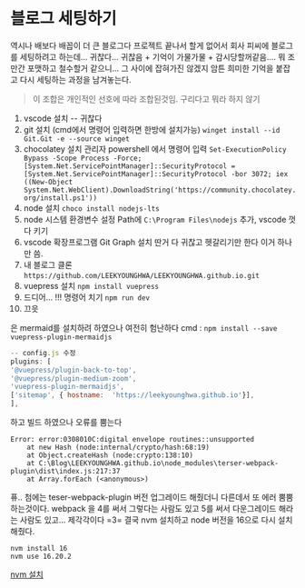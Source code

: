 # 블로그 세팅하기

역시나 배보다 배꼽이 더 큰 블로그다
프로젝트 끝나서 할게 없어서 회사 피씨에 블로그를 세팅하려고 하는데...
귀찮다... 귀찮음 + 기억이 가물가물 + 감시당할꺼같음.... 
뭐 조만간 포맷하고 철수할거 같으니... 그 사이에 잡혀가진 않겠지
암튼 희미한 기억을 붙잡고 다시 세팅하는 과정을 남겨놓는다.

> 이 조합은 개인적인 선호에 따라 조합된것임. 구리다고 뭐라 하지 않기

1. vscode 설치 -- 귀찮다
2. git 설치 (cmd에서 명령어 입력하면 한방에 설치가능)
	`winget install --id Git.Git -e --source winget`
3. chocolatey 설치 
관리자 powershell 에서 명령어 입력 `Set-ExecutionPolicy Bypass -Scope Process -Force; [System.Net.ServicePointManager]::SecurityProtocol = [System.Net.ServicePointManager]::SecurityProtocol -bor 3072; iex ((New-Object System.Net.WebClient).DownloadString('https://community.chocolatey.org/install.ps1'))` 
5. node 설치 `choco install nodejs-lts`
6. node 시스템 환경변수 설정 Path에 `C:\Program Files\nodejs` 추가, vscode 껏다 키기
7. vscode 확장프로그램 Git Graph 설치
	딴거 다 귀찮고 헷갈리기만 한다 이거 하나만 씀.
8. 내 블로그 클론 `https://github.com/LEEKYOUNGHWA/LEEKYOUNGHWA.github.io.git`
9. vuepress 설치 `npm install vuepress`
10. 드디어... !!! 명령어 치기 `npm run dev`
11. 끄읏



은 mermaid를 설치하려 하였으나
여전히 험난하다 
cmd : `npm install --save vuepress-plugin-mermaidjs`
 ```javascript 
 -- config.js 수정
 plugins: [
'@vuepress/plugin-back-to-top',
'@vuepress/plugin-medium-zoom',
'vuepress-plugin-mermaidjs',
['sitemap', { hostname:  'https://leekyounghwa.github.io'}],
],
```
하고 빌드 하였으나 오류를 뿜는다
```
Error: error:0308010C:digital envelope routines::unsupported
    at new Hash (node:internal/crypto/hash:68:19)
    at Object.createHash (node:crypto:138:10)
    at C:\Blog\LEEKYOUNGHWA.github.io\node_modules\terser-webpack-plugin\dist\index.js:217:37
    at Array.forEach (<anonymous>)
```
퓨.. 첨에는 teser-webpack-plugin 버전 업그레이드 해줬더니 다른데서 또 에러 뿜뿜 하는것이다. webpack 을 4를 써서 그렇다는 사람도 있고 5를 써서 다운그레이드 해라는 사람도 있고... 제각각이다 =3= 결국 nvm 설치하고 node 버전을 16으로 다시 설치해줬다.
```
nvm install 16
nvm use 16.20.2
```

[nvm 설치](https://velog.io/@sudev/nvm-%EC%84%A4%EC%B9%98-for-Windows-Node.js-%EC%A0%9C%EA%B1%B0)


<!--stackedit_data:
eyJoaXN0b3J5IjpbMTk3NTYxNzEzNywtMTQzMDA0ODA1LC0xOD
Q3MDIxOTAxLDEyMDE0NTI0OTQsLTY4NTA0MjgxMSwxMjM2Njk2
MTA3LC03OTc1NTc4NDYsLTE3NzM5NzYyOTgsNTUzNDM3NzMyLD
I2MzEzNjkwMF19
-->
